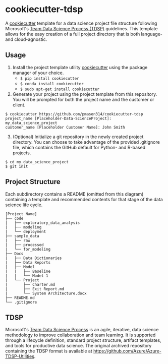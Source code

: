 # cookiecutter-tdsp
A [cookiecutter](https://cookiecutter.readthedocs.io/) template for a data science project file structure following Microsoft's [Team Data Science Process (TDSP)](https://docs.microsoft.com/en-us/azure/machine-learning/team-data-science-process/overview) guidelines.  This template allows for the easy creation of a full project directory that is both language- and cloud-agnostic.

## Usage

1. Install the project template utility [cookiecutter](https://cookiecutter.readthedocs.io/) using the package manager of your choice.
    * `$ pip install cookiecutter`
    * `$ conda install cookiecutter`
    * `$ sudo apt-get install cookiecutter`
2. Generate your project using the project template from this repository.  You will be prompted for both the project name and the customer or client.
```
$ cookiecutter https://github.com/pmason314/cookiecutter-tdsp
project_name [Placeholder-Data-ScienceProject]: my_data_science_project
customer_name [Placeholder Customer Name]: John Smith
```
3. (Optional) Initialize a git repository in the newly created project directory.  You can choose to take advantage of the provided .gitignore file, which contains the GitHub default for Python- and R-based projects.
```
$ cd my_data_science_project
$ git init
```
## Project Structure

Each subdirectory contains a README (omitted from this diagram) containing a template and recommended contents for that stage of the data science life cycle.
```
[Project Name]
├── code
|   ├── exploratory_data_analysis 
|   ├── modeling
|   └── deployment
├── sample_data
|   ├── raw
|   ├── processed
|   └── for_modeling
├── Docs
|   ├── Data Dictionaries
|   ├── Data Reports
|   ├── Model
|   |   ├── Baseline
|   |   └── Model 1
|   └── Project
|       ├── Charter.md
|       ├── Exit Report.md
|       └── System Architecture.docx
├── README.md
└── .gitignore
```

## TDSP

Microsoft's [Team Data Science Process](https://docs.microsoft.com/en-us/azure/machine-learning/team-data-science-process/overview) is an agile, iterative, data science methodology to improve collaboration and team learning. It is supported through a lifecycle definition, standard project structure, artifact templates, and tools for productive data science.  The original archived repository containing the TDSP format is available at https://github.com/Azure/Azure-TDSP-Utilities.

